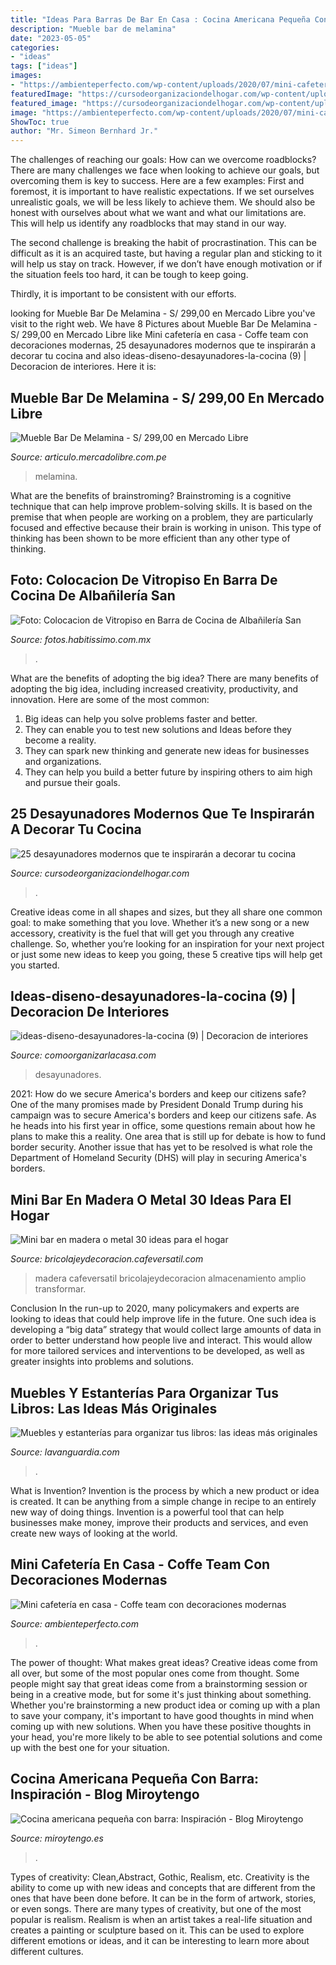 ```yaml
---
title: "Ideas Para Barras De Bar En Casa : Cocina Americana Pequeña Con Barra: Inspiración"
description: "Mueble bar de melamina"
date: "2023-05-05"
categories:
- "ideas"
tags: ["ideas"]
images:
- "https://ambienteperfecto.com/wp-content/uploads/2020/07/mini-cafeteria-en-casa-mueble-0011.jpg"
featuredImage: "https://cursodeorganizaciondelhogar.com/wp-content/uploads/2017/09/25-desayunadores-modernos-que-te-inspiraran-decorar-tu-cocina-5.jpg"
featured_image: "https://cursodeorganizaciondelhogar.com/wp-content/uploads/2017/09/25-desayunadores-modernos-que-te-inspiraran-decorar-tu-cocina-5.jpg"
image: "https://ambienteperfecto.com/wp-content/uploads/2020/07/mini-cafeteria-en-casa-mueble-0011.jpg"
ShowToc: true
author: "Mr. Simeon Bernhard Jr."
---
```



The challenges of reaching our goals: How can we overcome roadblocks?
There are many challenges we face when looking to achieve our goals, but overcoming them is key to success. Here are a few examples:
First and foremost, it is important to have realistic expectations. If we set ourselves unrealistic goals, we will be less likely to achieve them. We should also be honest with ourselves about what we want and what our limitations are. This will help us identify any roadblocks that may stand in our way.

The second challenge is breaking the habit of procrastination. This can be difficult as it is an acquired taste, but having a regular plan and sticking to it will help us stay on track. However, if we don’t have enough motivation or if the situation feels too hard, it can be tough to keep going.

Thirdly, it is important to be consistent with our efforts.

	

		
looking for Mueble Bar De Melamina - S/ 299,00 en Mercado Libre you've visit to the right web. We have 8 Pictures about Mueble Bar De Melamina - S/ 299,00 en Mercado Libre like Mini cafetería en casa - Coffe team con decoraciones modernas, 25 desayunadores modernos que te inspirarán a decorar tu cocina and also ideas-diseno-desayunadores-la-cocina (9) | Decoracion de interiores. Here it is:
		
    
## Mueble Bar De Melamina - S/ 299,00 En Mercado Libre

<img loading=lazy src="https://http2.mlstatic.com/mueble-bar-de-melamina-D_NQ_NP_11137-MPE20040135314_012014-O.jpg" onerror="this.onerror=null;this.src='https://tse3.mm.bing.net/th?id=OIP.Vpf7MzpoQSlps1eQ6HTMvwAAAA&amp;pid=15.1';" alt="Mueble Bar De Melamina - S/ 299,00 en Mercado Libre">

_Source: articulo.mercadolibre.com.pe_

>melamina. 

	

What are the benefits of brainstroming?
Brainstroming is a cognitive technique that can help improve problem-solving skills. It is based on the premise that when people are working on a problem, they are particularly focused and effective because their brain is working in unison. This type of thinking has been shown to be more efficient than any other type of thinking.

    
## Foto: Colocacion De Vitropiso En Barra De Cocina De Albañilería San

<img loading=lazy src="https://mx.habcdn.com/photos/business/medium/foto-0042-376203.jpg" onerror="this.onerror=null;this.src='https://tse2.mm.bing.net/th?id=OIP.Lk7flhT_I4T7_ueE8jSIawHaFj&amp;pid=15.1';" alt="Foto: Colocacion de Vitropiso en Barra de Cocina de Albañilería San">

_Source: fotos.habitissimo.com.mx_

>. 

	

What are the benefits of adopting the big idea?
There are many benefits of adopting the big idea, including increased creativity, productivity, and innovation. Here are some of the most common: 
1. Big ideas can help you solve problems faster and better.
2. They can enable you to test new solutions and Ideas before they become a reality. 
3. They can spark new thinking and generate new ideas for businesses and organizations. 
4. They can help you build a better future by inspiring others to aim high and pursue their goals.

    
## 25 Desayunadores Modernos Que Te Inspirarán A Decorar Tu Cocina

<img loading=lazy src="https://cursodeorganizaciondelhogar.com/wp-content/uploads/2017/09/25-desayunadores-modernos-que-te-inspiraran-decorar-tu-cocina-5.jpg" onerror="this.onerror=null;this.src='https://tse4.mm.bing.net/th?id=OIP.oZKbwVYVxg5Rq-JlQ1Aw4wHaLG&amp;pid=15.1';" alt="25 desayunadores modernos que te inspirarán a decorar tu cocina">

_Source: cursodeorganizaciondelhogar.com_

>. 

	

Creative ideas come in all shapes and sizes, but they all share one common goal: to make something that you love. Whether it’s a new song or a new accessory, creativity is the fuel that will get you through any creative challenge. So, whether you’re looking for an inspiration for your next project or just some new ideas to keep you going, these 5 creative tips will help get you started.

    
## Ideas-diseno-desayunadores-la-cocina (9) | Decoracion De Interiores

<img loading=lazy src="http://comoorganizarlacasa.com/wp-content/uploads/2017/09/ideas-diseno-desayunadores-la-cocina-9.jpg" onerror="this.onerror=null;this.src='https://tse1.mm.bing.net/th?id=OIP.l-VLSzHaLoj4Xt97D2ZjZQHaLG&amp;pid=15.1';" alt="ideas-diseno-desayunadores-la-cocina (9) | Decoracion de interiores">

_Source: comoorganizarlacasa.com_

>desayunadores. 

	

2021: How do we secure America's borders and keep our citizens safe?
One of the many promises made by President Donald Trump during his campaign was to secure America's borders and keep our citizens safe. As he heads into his first year in office, some questions remain about how he plans to make this a reality. One area that is still up for debate is how to fund border security. Another issue that has yet to be resolved is what role the Department of Homeland Security (DHS) will play in securing America's borders.

    
## Mini Bar En Madera O Metal 30 Ideas Para El Hogar

<img loading=lazy src="http://bricolajeydecoracion.cafeversatil.com/wp-content/uploads/2015/01/000.jpg" onerror="this.onerror=null;this.src='https://tse1.mm.bing.net/th?id=OIP.-bHW0oIkCY-rLuoMecFYOQHaJ3&amp;pid=15.1';" alt="Mini bar en madera o metal 30 ideas para el hogar">

_Source: bricolajeydecoracion.cafeversatil.com_

>madera cafeversatil bricolajeydecoracion almacenamiento amplio transformar. 

	

Conclusion
In the run-up to 2020, many policymakers and experts are looking to ideas that could help improve life in the future. One such idea is developing a “big data” strategy that would collect large amounts of data in order to better understand how people live and interact. This would allow for more tailored services and interventions to be developed, as well as greater insights into problems and solutions.

    
## Muebles Y Estanterías Para Organizar Tus Libros: Las Ideas Más Originales

<img loading=lazy src="https://www.lavanguardia.com/files/og_thumbnail/uploads/2021/07/14/60ee949d2376e.jpeg" onerror="this.onerror=null;this.src='https://tse1.mm.bing.net/th?id=OIP.9rrxWeGVzKPvnz0GBpJGhQHaEK&amp;pid=15.1';" alt="Muebles y estanterías para organizar tus libros: las ideas más originales">

_Source: lavanguardia.com_

>. 

	

What is Invention?
Invention is the process by which a new product or idea is created. It can be anything from a simple change in recipe to an entirely new way of doing things. Invention is a powerful tool that can help businesses make money, improve their products and services, and even create new ways of looking at the world.

    
## Mini Cafetería En Casa - Coffe Team Con Decoraciones Modernas

<img loading=lazy src="https://ambienteperfecto.com/wp-content/uploads/2020/07/mini-cafeteria-en-casa-mueble-0011.jpg" onerror="this.onerror=null;this.src='https://tse1.mm.bing.net/th?id=OIP.i6X9Kds67nGdUbUk4Bc-7wHaNK&amp;pid=15.1';" alt="Mini cafetería en casa - Coffe team con decoraciones modernas">

_Source: ambienteperfecto.com_

>. 

	

The power of thought: What makes great ideas?
Creative ideas come from all over, but some of the most popular ones come from thought. Some people might say that great ideas come from a brainstorming session or being in a creative mode, but for some it's just thinking about something. Whether you're brainstorming a new product idea or coming up with a plan to save your company, it's important to have good thoughts in mind when coming up with new solutions. When you have these positive thoughts in your head, you're more likely to be able to see potential solutions and come up with the best one for your situation.

    
## Cocina Americana Pequeña Con Barra: Inspiración - Blog Miroytengo

<img loading=lazy src="https://mediaserver2.miroytengo.es/blog/wp-content/uploads/2020/04/miroytengo-cocina-americana-pequena-7.jpg" onerror="this.onerror=null;this.src='https://tse1.mm.bing.net/th?id=OIP.R-6ZPPNjMvrUiFGEsHGGyAHaLH&amp;pid=15.1';" alt="Cocina americana pequeña con barra: Inspiración - Blog Miroytengo">

_Source: miroytengo.es_

>. 

	

Types of creativity: Clean,Abstract, Gothic, Realism, etc.
Creativity is the ability to come up with new ideas and concepts that are different from the ones that have been done before. It can be in the form of artwork, stories, or even songs. There are many types of creativity, but one of the most popular is realism. Realism is when an artist takes a real-life situation and creates a painting or sculpture based on it. This can be used to explore different emotions or ideas, and it can be interesting to learn more about different cultures.

